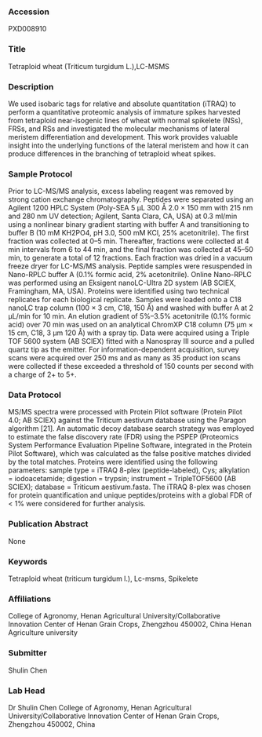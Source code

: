 ### Accession
PXD008910

### Title
Tetraploid wheat (Triticum turgidum L.),LC-MSMS

### Description
We used isobaric tags for relative and absolute quantitation (iTRAQ) to perform a quantitative proteomic analysis of immature spikes harvested from tetraploid near-isogenic lines of wheat with normal spikelete (NSs), FRSs, and RSs and investigated the molecular mechanisms of lateral meristem differentiation and development. This work provides valuable insight into the underlying functions of the lateral meristem and how it can produce differences in the branching of tetraploid wheat spikes.

### Sample Protocol
Prior to LC-MS/MS analysis, excess labeling reagent was removed by strong cation exchange chromatography. Peptides were separated using an Agilent 1200 HPLC System (Poly-SEA 5 μL 300 Å 2.0 × 150 mm with 215 nm and 280 nm UV detection; Agilent, Santa Clara, CA, USA) at 0.3 ml/min using a nonlinear binary gradient starting with buffer A and transitioning to buffer B (10 mM KH2PO4, pH 3.0, 500 mM KCl, 25% acetonitrile). The first fraction was collected at 0–5 min. Thereafter, fractions were collected at 4 min intervals from 6 to 44 min, and the final fraction was collected at 45–50 min, to generate a total of 12 fractions. Each fraction was dried in a vacuum freeze dryer for LC-MS/MS analysis. Peptide samples were resuspended in Nano-RPLC buffer A (0.1% formic acid, 2% acetonitrile). Online Nano-RPLC was performed using an Eksigent nanoLC-Ultra 2D system (AB SCIEX, Framingham, MA, USA). Proteins were identified using two technical replicates for each biological replicate. Samples were loaded onto a C18 nanoLC trap column (100 × 3 cm, C18, 150 Å) and washed with buffer A at 2 μL/min for 10 min. An elution gradient of 5%–3.5% acetonitrile (0.1% formic acid) over 70 min was used on an analytical ChromXP C18 column (75 μm × 15 cm, C18, 3 μm 120 Å) with a spray tip. Data were acquired using a Triple TOF 5600 system (AB SCIEX) fitted with a Nanospray III source and a pulled quartz tip as the emitter. For information-dependent acquisition, survey scans were acquired over 250 ms and as many as 35 product ion scans were collected if these exceeded a threshold of 150 counts per second with a charge of 2+ to 5+.

### Data Protocol
MS/MS spectra were processed with Protein Pilot software (Protein Pilot 4.0; AB SCIEX) against the Triticum aestivum database using the Paragon algorithm [21]. An automatic decoy database search strategy was employed to estimate the false discovery rate (FDR) using the PSPEP (Proteomics System Performance Evaluation Pipeline Software, integrated in the Protein Pilot Software), which was calculated as the false positive matches divided by the total matches. Proteins were identified using the following parameters: sample type = iTRAQ 8-plex (peptide-labeled), Cys; alkylation = iodoacetamide; digestion = trypsin; instrument = TripleTOF5600 (AB SCIEX); database = Triticum aestivum.fasta. The iTRAQ 8-plex was chosen for protein quantification and unique peptides/proteins with a global FDR of < 1% were considered for further analysis.

### Publication Abstract
None

### Keywords
Tetraploid wheat (triticum turgidum l.), Lc-msms, Spikelete

### Affiliations
College of Agronomy, Henan Agricultural University/Collaborative Innovation Center of Henan Grain Crops, Zhengzhou 450002, China
Henan Agriculture university

### Submitter
Shulin Chen

### Lab Head
Dr Shulin Chen
College of Agronomy, Henan Agricultural University/Collaborative Innovation Center of Henan Grain Crops, Zhengzhou 450002, China


